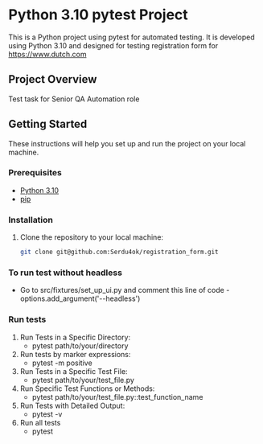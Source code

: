 # Python 3.10 pytest Project

This is a Python project using pytest for automated testing. It is developed using Python 3.10 and designed for testing
registration form for https://www.dutch.com

## Project Overview

Test task for Senior QA Automation role

## Getting Started

These instructions will help you set up and run the project on your local machine.

### Prerequisites

- [Python 3.10](https://www.python.org/downloads/release/python-3100/)
- [pip](https://pip.pypa.io/en/stable/installation/)

### Installation

1. Clone the repository to your local machine:

   ```bash
   git clone git@github.com:Serdu4ok/registration_form.git

### To run test without headless

- Go to src/fixtures/set_up_ui.py and comment this line of code -options.add_argument('--headless')

### Run tests

1. Run Tests in a Specific Directory:
    - pytest path/to/your/directory
2. Run tests by marker expressions:
    - pytest -m positive
3. Run Tests in a Specific Test File:
    - pytest path/to/your/test_file.py
4. Run Specific Test Functions or Methods:
    - pytest path/to/your/test_file.py::test_function_name
5. Run Tests with Detailed Output:
    - pytest -v
6. Run all tests
    - pytest
